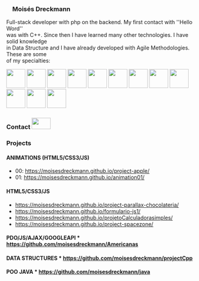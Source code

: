 ### <img src="https://icongr.am/simple/bbciplayer.svg?size=128&color=ffffff&colored=false" width="12px" heigh="12px"/> Moisés Dreckmann

Full-stack developer with php on the backend. My first contact with ''Hello Word''   
was with C++. Since then I have learned many other technologies. I have solid knowledge  
in Data Structure and I have already developed with Agile Methodologies. These are some  
of my specialties:

<div>
<img src="https://cdn.jsdelivr.net/gh/devicons/devicon/icons/c/c-original.svg" width="50px" height="50px"/>
<img src="https://cdn.jsdelivr.net/gh/devicons/devicon/icons/html5/html5-original-wordmark.svg" width="50px" height="50px"/>
<img src="https://cdn.jsdelivr.net/gh/devicons/devicon/icons/css3/css3-original-wordmark.svg" width="50px" height="50px"/>
<img src="https://devicon-website.vercel.app/api/bootstrap/original.svg" width="50px" height="50px"/>
<img src="https://cdn.jsdelivr.net/gh/devicons/devicon/icons/javascript/javascript-original.svg" width="50px" height="50px"/>
<img src="https://cdn.jsdelivr.net/gh/devicons/devicon/icons/php/php-original.svg" width="50px" height="50px"/>
<img src="https://cdn.jsdelivr.net/gh/devicons/devicon/icons/mysql/mysql-original.svg" width="50px" height="50px"/>
<img src="https://cdn.jsdelivr.net/gh/devicons/devicon/icons/postgresql/postgresql-original.svg" width="50px" height="50px"/>
<img src="https://cdn.jsdelivr.net/gh/devicons/devicon/icons/git/git-original.svg" width="50px" height="50px"/>
<img src="https://cdn.jsdelivr.net/gh/devicons/devicon/icons/github/github-original.svg" width="50px" height="50px"/>
<img src="https://cdn.jsdelivr.net/gh/devicons/devicon/icons/photoshop/photoshop-plain.svg" width="50px" height="50px"/>
<img src="https://cdn.jsdelivr.net/gh/devicons/devicon/icons/java/java-original-wordmark.svg" width="50px" height="50px" />  
</div>

### Contact <a href="https://www.linkedin.com/in/moisés-dreckmann-245756219/" target="_blank"><img src="https://cdn.jsdelivr.net/gh/devicons/devicon/icons/linkedin/linkedin-original.svg" width="50px" height="30px"/></a>

### Projects

#### ANIMATIONS (HTML5/CSS3/JS)
* 00: https://moisesdreckmann.github.io/project-apple/
* 01: https://moisesdreckmann.github.io/animation01/

#### HTML5/CSS3/JS
* https://moisesdreckmann.github.io/project-parallax-chocolateria/
* https://moisesdreckmann.github.io/formulario-js1/
* https://moisesdreckmann.github.io/projetoCalculadorasimples/
* https://moisesdreckmann.github.io/project-spacezone/

#### PDO/JS/AJAX/GOOGLEAPI * https://github.com/moisesdreckmann/Americanas

#### DATA STRUCTURES * https://github.com/moisesdreckmann/projectCpp

#### POO JAVA * https://github.com/moisesdreckmann/java

